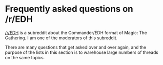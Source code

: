# Frequently asked questions on /r/EDH

[/r/EDH](www.reddit.com/r/EDH) is a subreddit about the Commander/EDH format of Magic: The Gathering. I am one of the moderators of this subreddit. 

There are many questions that get asked over and over again, and the purpose of the lists in this section is to warehouse large numbers of threads on the same topics.